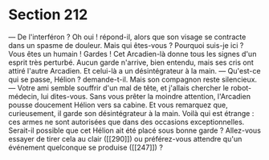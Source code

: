# Section 212

— De l'interféron ? Oh oui ! répond-il, alors que son visage se contracte dans un spasme de douleur. Mais qui êtes-vous ? Pourquoi suis-je ici ? Vous êtes un humain ! Gardes ! Cet Arcadien-là donne tous les signes d'un esprit très perturbé. Aucun garde n'arrive, bien entendu, mais ses cris ont attiré l'autre Arcadien. Et celui-là a un désintégrateur à la main. — Qu'est-ce qui se passe, Hélion ? demande-t-il. Mais son compagnon reste silencieux. — Votre ami semble souffrir d'un mal de tête, et j'allais chercher le robot-médecin, lui dites-vous. Sans vous prêter la moindre attention, l'Arcadien pousse doucement Hélion vers sa cabine. Et vous remarquez que, curieusement, il garde son désintégrateur à la main. Voilà qui est étrange : ces armes ne sont autorisées que dans des occasions exceptionnelles. Serait-il possible que cet Hélion ait été placé sous bonne garde ? Allez-vous essayer de tirer cela au clair ([[290]]) ou préférez-vous attendre qu'un événement quelconque se produise ([[247]]) ?